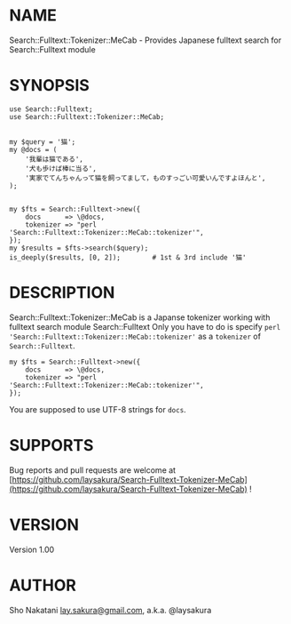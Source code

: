 # NAME

Search::Fulltext::Tokenizer::MeCab - Provides Japanese fulltext search for Search::Fulltext module

# SYNOPSIS

    use Search::Fulltext;
    use Search::Fulltext::Tokenizer::MeCab;
    

    my $query = '猫';
    my @docs = (
        '我輩は猫である',
        '犬も歩けば棒に当る',
        '実家でてんちゃんって猫を飼ってまして，ものすっごい可愛いんですよほんと',
    );
    

    my $fts = Search::Fulltext->new({
        docs      => \@docs,
        tokenizer => "perl 'Search::Fulltext::Tokenizer::MeCab::tokenizer'",
    });
    my $results = $fts->search($query);
    is_deeply($results, [0, 2]);        # 1st & 3rd include '猫'

# DESCRIPTION

Search::Fulltext::Tokenizer::MeCab is a Japanse tokenizer working with fulltext search module Search::Fulltext
Only you have to do is specify `perl 'Search::Fulltext::Tokenizer::MeCab::tokenizer'` as a `tokenizer` of `Search::Fulltext`.

    my $fts = Search::Fulltext->new({
        docs      => \@docs,
        tokenizer => "perl 'Search::Fulltext::Tokenizer::MeCab::tokenizer'",
    });

You are supposed to use UTF-8 strings for `docs`.

# SUPPORTS

Bug reports and pull requests are welcome at [https://github.com/laysakura/Search-Fulltext-Tokenizer-MeCab](https://github.com/laysakura/Search-Fulltext-Tokenizer-MeCab) !

# VERSION

Version 1.00

# AUTHOR

Sho Nakatani <lay.sakura@gmail.com>, a.k.a. @laysakura
